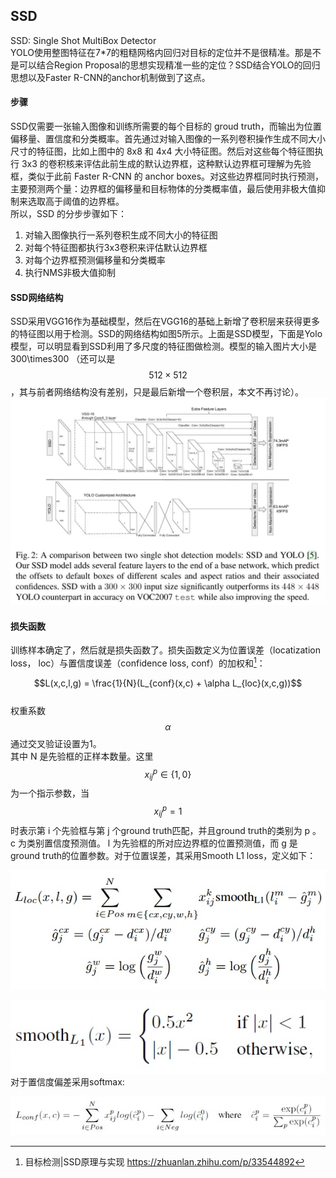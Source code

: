 ## SSD

SSD: Single Shot MultiBox Detector  
YOLO使用整图特征在7\*7的粗糙网格内回归对目标的定位并不是很精准。那是不是可以结合Region Proposal的思想实现精准一些的定位？SSD结合YOLO的回归思想以及Faster R-CNN的anchor机制做到了这点。

#### 步骤

SSD仅需要一张输入图像和训练所需要的每个目标的 groud truth，而输出为位置偏移量、置信度和分类概率。首先通过对输入图像的一系列卷积操作生成不同大小尺寸的特征图，比如上图中的 8x8 和 4x4 大小特征图。然后对这些每个特征图执行 3x3 的卷积核来评估此前生成的默认边界框，这种默认边界框可理解为先验框，类似于此前 Faster R-CNN 的 anchor boxes。对这些边界框同时执行预测，主要预测两个量：边界框的偏移量和目标物体的分类概率值，最后使用非极大值抑制来选取高于阈值的边界框。  
所以，SSD 的分步步骤如下：  
1. 对输入图像执行一系列卷积生成不同大小的特征图  
2. 对每个特征图都执行3x3卷积来评估默认边界框  
3. 对每个边界框预测偏移量和分类概率  
4. 执行NMS非极大值抑制

#### SSD网络结构
SSD采用VGG16作为基础模型，然后在VGG16的基础上新增了卷积层来获得更多的特征图以用于检测。SSD的网络结构如图5所示。上面是SSD模型，下面是Yolo模型，可以明显看到SSD利用了多尺度的特征图做检测。模型的输入图片大小是 300\times300 （还可以是 $$512\times512$$ ，其与前者网络结构没有差别，只是最后新增一个卷积层，本文不再讨论）。 
![](/assets/SSD_Net_Structure.png)

#### 损失函数

训练样本确定了，然后就是损失函数了。损失函数定义为位置误差（locatization loss， loc）与置信度误差（confidence loss, conf）的加权和[^1]：

$$L(x,c,l,g) = \frac{1}{N}(L_{conf}(x,c) + \alpha L_{loc}(x,c,g))$$  
权重系数$$\alpha$$ 通过交叉验证设置为1。  
其中 N 是先验框的正样本数量。这里 $$x^p_{ij}\in \{ 1,0 \} $$为一个指示参数，当 $$x^p_{ij}= 1 $$时表示第 i 个先验框与第 j 个ground truth匹配，并且ground truth的类别为 p 。 c 为类别置信度预测值。 l 为先验框的所对应边界框的位置预测值，而 g 是ground truth的位置参数。对于位置误差，其采用Smooth L1 loss，定义如下：

![](/assets/ssd_cost_loc.png)

![](/assets/ssd_cost_smo.png)  
对于置信度偏差采用softmax:   

![](/assets/SSD_cost_conf.png)  


[^1]:  目标检测|SSD原理与实现  https://zhuanlan.zhihu.com/p/33544892
